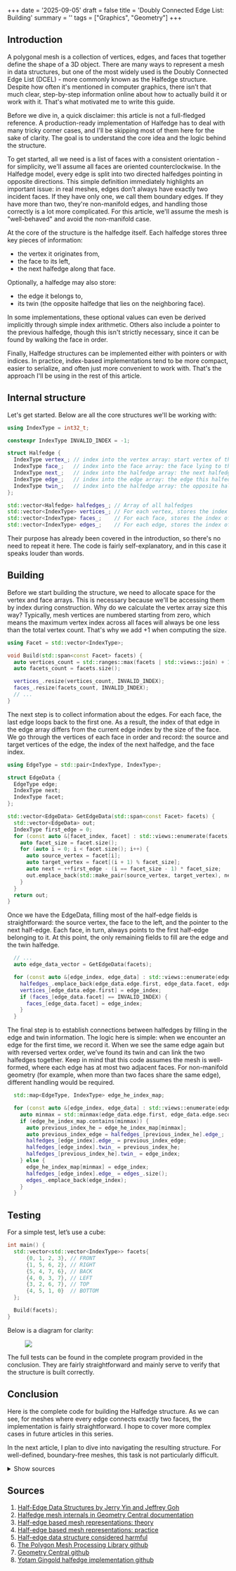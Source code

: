 +++
date = '2025-09-05'
draft = false
title = 'Doubly Connected Edge List: Building'
summary = ''
tags = ["Graphics", "Geometry"]
+++

## Introduction

A polygonal mesh is a collection of vertices, edges, and faces that together define the shape of a 3D object. There are many ways to represent a mesh in data structures, but one of the most widely used is the Doubly Connected Edge List (DCEL) - more commonly known as the Halfedge structure. Despite how often it's mentioned in computer graphics, there isn’t that much clear, step-by-step information online about how to actually build it or work with it. That's what motivated me to write this guide.

Before we dive in, a quick disclaimer: this article is not a full-fledged reference. A production-ready implementation of Halfedge has to deal with many tricky corner cases, and I'll be skipping most of them here for the sake of clarity. The goal is to understand the core idea and the logic behind the structure.

To get started, all we need is a list of faces with a consistent orientation - for simplicity, we'll assume all faces are oriented counterclockwise. In the Halfedge model, every edge is split into two directed halfedges pointing in opposite directions. This simple definition immediately highlights an important issue: in real meshes, edges don’t always have exactly two incident faces. If they have only one, we call them boundary edges. If they have more than two, they're non-manifold edges, and handling those correctly is a lot more complicated. For this article, we'll assume the mesh is "well-behaved" and avoid the non-manifold case.

At the core of the structure is the halfedge itself. Each halfedge stores three key pieces of information:

* the vertex it originates from,
* the face to its left,
* the next halfedge along that face.

Optionally, a halfedge may also store:
* the edge it belongs to,
* its twin (the opposite halfedge that lies on the neighboring face).

In some implementations, these optional values can even be derived implicitly through simple index arithmetic. Others also include a pointer to the previous halfedge, though this isn't strictly necessary, since it can be found by walking the face in order.

Finally, Halfedge structures can be implemented either with pointers or with indices. In practice, index-based implementations tend to be more compact, easier to serialize, and often just more convenient to work with. That's the approach I'll be using in the rest of this article.

## Internal structure

Let's get started. Below are all the core structures we'll be working with: 

```cpp
using IndexType = int32_t;

constexpr IndexType INVALID_INDEX = -1;

struct Halfedge {
  IndexType vertex_; // index into the vertex array: start vertex of this halfedge
  IndexType face_;   // index into the face array: the face lying to the left of this halfedge
  IndexType next_;   // index into the halfedge array: the next halfedge around the same face
  IndexType edge_;   // index into the edge array: the edge this halfedge belongs to
  IndexType twin_;   // index into the halfedge array: the opposite halfedge of the same edge
};

std::vector<Halfedge> halfedges_; // Array of all halfedges
std::vector<IndexType> vertices_; // For each vertex, stores the index of an arbitrary outgoing halfedge
std::vector<IndexType> faces_;    // For each face, stores the index of an arbitrary halfedge belonging to it
std::vector<IndexType> edges_;    // For each edge, stores the index of one of its two halfedges
```

Their purpose has already been covered in the introduction, so there's no need to repeat it here.
The code is fairly self-explanatory, and in this case it speaks louder than words.

## Building

Before we start building the structure, we need to allocate space for the vertex and face arrays. 
This is necessary because we'll be accessing them by index during construction. Why do we calculate the vertex array size this way?
Typically, mesh vertices are numbered starting from zero, which means the maximum vertex index across all faces will always be one less than the total vertex count. That's why we add +1 when computing the size.

```cpp
using Facet = std::vector<IndexType>;

void Build(std::span<const Facet> facets) {
  auto vertices_count = std::ranges::max(facets | std::views::join) + 1;
  auto facets_count = facets.size();

  vertices_.resize(vertices_count, INVALID_INDEX);
  faces_.resize(facets_count, INVALID_INDEX);
  // ...
}
```

The next step is to collect information about the edges. For each face, the last edge loops back to the first one. As a result, the index of that edge in the edge array differs from the current edge index by the size of the face. We go through the vertices of each face in order and record: the source and target vertices of the edge, the index of the next halfedge, and the face index.

```cpp
using EdgeType = std::pair<IndexType, IndexType>;

struct EdgeData {
  EdgeType edge;
  IndexType next;
  IndexType facet;
};

std::vector<EdgeData> GetEdgeData(std::span<const Facet> facets) {
  std::vector<EdgeData> out;
  IndexType first_edge = 0;
  for (const auto &[facet_index, facet] : std::views::enumerate(facets)) {
    auto facet_size = facet.size();
    for (auto i = 0; i < facet.size(); i++) {
      auto source_vertex = facet[i];
      auto target_vertex = facet[(i + 1) % facet_size];
      auto next = ++first_edge - (i == facet_size - 1) * facet_size;
      out.emplace_back(std::make_pair(source_vertex, target_vertex), next, facet_index);
    }
  }
  return out;
}
```

Once we have the EdgeData, filling most of the half-edge fields is straightforward: the source vertex, the face to the left, and the pointer to the next half-edge. Each face, in turn, always points to the first half-edge belonging to it. At this point, the only remaining fields to fill are the edge and the twin halfedge.

```cpp
  // ...
  auto edge_data_vector = GetEdgeData(facets);

  for (const auto &[edge_index, edge_data] : std::views::enumerate(edge_data_vector)) {
    halfedges_.emplace_back(edge_data.edge.first, edge_data.facet, edge_data.next);
    vertices_[edge_data.edge.first] = edge_index;
    if (faces_[edge_data.facet] == INVALID_INDEX) {
      faces_[edge_data.facet] = edge_index;
    }
  }
```

The final step is to establish connections between halfedges by filling in the edge and twin information. 
The logic here is simple: when we encounter an edge for the first time, we record it.
When we see the same edge again but with reversed vertex order, we’ve found its twin and can link the two halfedges together.
Keep in mind that this code assumes the mesh is well-formed, where each edge has at most two adjacent faces.
For non-manifold geometry (for example, when more than two faces share the same edge), different handling would be required.

```cpp
  std::map<EdgeType, IndexType> edge_he_index_map;

  for (const auto &[edge_index, edge_data] : std::views::enumerate(edge_data_vector)) {
    auto minmax = std::minmax(edge_data.edge.first, edge_data.edge.second);
    if (edge_he_index_map.contains(minmax)) {
      auto previous_index_he = edge_he_index_map[minmax];
      auto previous_index_edge = halfedges_[previous_index_he].edge_;
      halfedges_[edge_index].edge_ = previous_index_edge;
      halfedges_[edge_index].twin_ = previous_index_he;
      halfedges_[previous_index_he].twin_ = edge_index;
    } else {
      edge_he_index_map[minmax] = edge_index;
      halfedges_[edge_index].edge_ = edges_.size();
      edges_.emplace_back(edge_index);
    }
  }
```

## Testing

For a simple test, let’s use a cube:

```cpp
int main() {
  std::vector<std::vector<IndexType>> facets{
      {0, 1, 2, 3}, // FRONT
      {1, 5, 6, 2}, // RIGHT
      {5, 4, 7, 6}, // BACK
      {4, 0, 3, 7}, // LEFT
      {3, 2, 6, 7}, // TOP
      {4, 5, 1, 0}  // BOTTOM
  };

  Build(facets);
}
```

Below is a diagram for clarity:

<figure class="blog-image">
  <img src="/images/blog/DCEL/he_box.png">
</figure>

The full tests can be found in the complete program provided in the conclusion.
They are fairly straightforward and mainly serve to verify that the structure is built correctly.

## Conclusion

Here is the complete code for building the Halfedge structure. As we can see, for meshes where every edge connects exactly two faces, the implementation is fairly straightforward. I hope to cover more complex cases in future articles in this series.

In the next article, I plan to dive into navigating the resulting structure. For well-defined, boundary-free meshes, this task is not particularly difficult.

<details>
  <summary>Show sources</summary>
{{< include-code file="/static/code/cpp/dcel/dcel_building.cpp" lang="cpp" >}}
</details>

## Sources

1. [Half-Edge Data Structures by Jerry Yin and Jeffrey Goh](https://jerryyin.info/geometry-processing-algorithms/half-edge/)
2. [Halfedge mesh internals in Geometry Central documentation](https://geometry-central.net/surface/surface_mesh/internals/)
3. [Half-edge based mesh representations: theory](https://fgiesen.wordpress.com/2012/02/21/half-edge-based-mesh-representations-theory/)
4. [Half-edge based mesh representations: practice](https://fgiesen.wordpress.com/2012/03/24/half-edge-based-mesh-representations-practice/)
5. [Half-edge data structure considered harmful](https://sandervanrossen.blogspot.com/2017/09/half-edge-data-structure-considered.html)
6. [The Polygon Mesh Processing Library github](https://github.com/pmp-library/pmp-library)
7. [Geometry Central github](https://github.com/nmwsharp/geometry-central)
8. [Yotam Gingold halfedge implementation github](https://github.com/yig/halfedge)